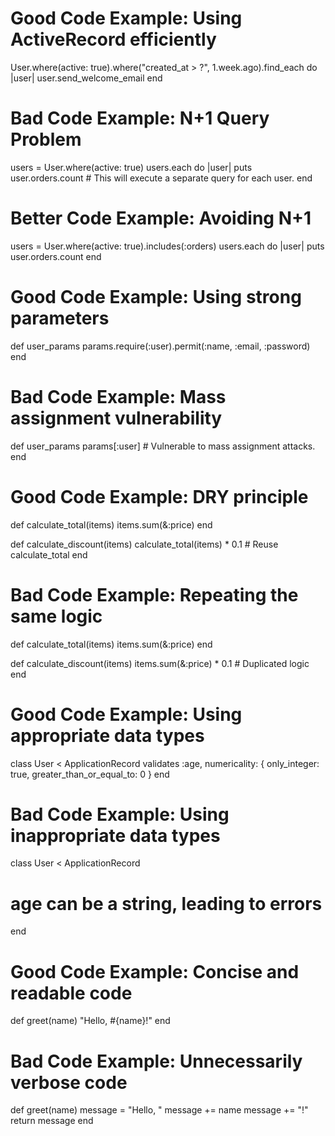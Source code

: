 # Good Code Example: Using ActiveRecord efficiently

User.where(active: true).where("created_at > ?", 1.week.ago).find_each do |user|
  user.send_welcome_email
end


# Bad Code Example: N+1 Query Problem

users = User.where(active: true)
users.each do |user|
  puts user.orders.count # This will execute a separate query for each user.
end

# Better Code Example: Avoiding N+1

users = User.where(active: true).includes(:orders)
users.each do |user|
  puts user.orders.count
end


# Good Code Example: Using strong parameters

def user_params
  params.require(:user).permit(:name, :email, :password)
end

# Bad Code Example: Mass assignment vulnerability

def user_params
  params[:user] # Vulnerable to mass assignment attacks.
end


# Good Code Example: DRY principle

def calculate_total(items)
  items.sum(&:price)
end

def calculate_discount(items)
  calculate_total(items) * 0.1 # Reuse calculate_total
end

# Bad Code Example: Repeating the same logic

def calculate_total(items)
  items.sum(&:price)
end

def calculate_discount(items)
  items.sum(&:price) * 0.1 # Duplicated logic
end


# Good Code Example: Using appropriate data types

class User < ApplicationRecord
  validates :age, numericality: { only_integer: true, greater_than_or_equal_to: 0 }
end


# Bad Code Example: Using inappropriate data types

class User < ApplicationRecord
  # age can be a string, leading to errors
end


# Good Code Example: Concise and readable code

def greet(name)
  "Hello, #{name}!"
end

# Bad Code Example: Unnecessarily verbose code

def greet(name)
  message = "Hello, "
  message += name
  message += "!"
  return message
end
